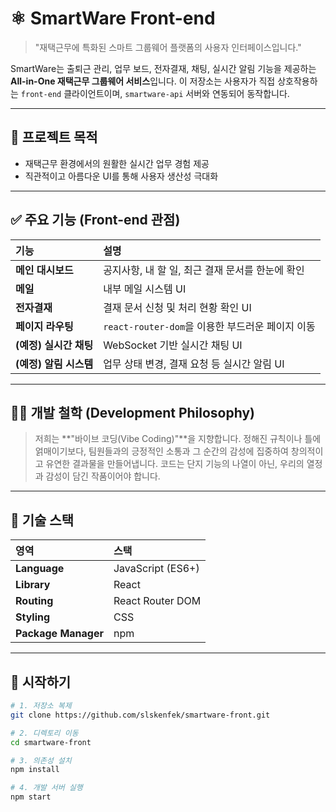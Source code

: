 # ⚛️ SmartWare Front-end

> "재택근무에 특화된 스마트 그룹웨어 플랫폼의 사용자 인터페이스입니다."

SmartWare는 출퇴근 관리, 업무 보드, 전자결재, 채팅, 실시간 알림 기능을 제공하는 **All-in-One 재택근무 그룹웨어 서비스**입니다. 이 저장소는 사용자가 직접 상호작용하는 `front-end` 클라이언트이며, `smartware-api` 서버와 연동되어 동작합니다.

---

## 🎯 프로젝트 목적

-   재택근무 환경에서의 원활한 실시간 업무 경험 제공
-   직관적이고 아름다운 UI를 통해 사용자 생산성 극대화

---

## ✅ 주요 기능 (Front-end 관점)

| 기능 | 설명 |
| :--- | :--- |
| **메인 대시보드** | 공지사항, 내 할 일, 최근 결재 문서를 한눈에 확인 |
| **메일** | 내부 메일 시스템 UI |
| **전자결재** | 결재 문서 신청 및 처리 현황 확인 UI |
| **페이지 라우팅** | `react-router-dom`을 이용한 부드러운 페이지 이동 |
| **(예정) 실시간 채팅** | WebSocket 기반 실시간 채팅 UI |
| **(예정) 알림 시스템** | 업무 상태 변경, 결재 요청 등 실시간 알림 UI |

---

## 👨‍💻 개발 철학 (Development Philosophy)

> 저희는 **"바이브 코딩(Vibe Coding)"**을 지향합니다. 정해진 규칙이나 틀에 얽매이기보다, 팀원들과의 긍정적인 소통과 그 순간의 감성에 집중하여 창의적이고 유연한 결과물을 만들어냅니다. 코드는 단지 기능의 나열이 아닌, 우리의 열정과 감성이 담긴 작품이어야 합니다.

---

## 🧰 기술 스택

| 영역 | 스택 |
| :--- | :--- |
| **Language** | JavaScript (ES6+) |
| **Library** | React |
| **Routing** | React Router DOM |
| **Styling** | CSS |
| **Package Manager**| npm |

---

## 🚀 시작하기

```bash
# 1. 저장소 복제
git clone https://github.com/slskenfek/smartware-front.git

# 2. 디렉토리 이동
cd smartware-front

# 3. 의존성 설치
npm install

# 4. 개발 서버 실행
npm start
```
